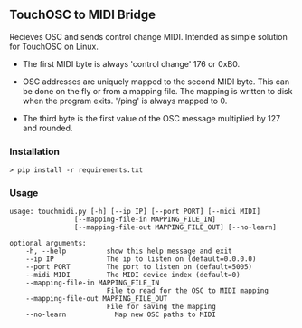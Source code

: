 ## TouchOSC to MIDI Bridge

Recieves OSC and sends control change MIDI.
Intended as simple solution for TouchOSC on Linux.

    

* The first MIDI byte is always 'control change' 176 or 0xB0.

* OSC addresses are uniquely mapped to the second MIDI byte. This can be done on the fly or from a mapping file. The mapping is written to disk when the program exits. '/ping' is always mapped to 0.

* The third byte is the first value of the OSC message multiplied by 127 and rounded.


### Installation

    > pip install -r requirements.txt
    
### Usage

    usage: touchmidi.py [-h] [--ip IP] [--port PORT] [--midi MIDI]
                    [--mapping-file-in MAPPING_FILE_IN]
                    [--mapping-file-out MAPPING_FILE_OUT] [--no-learn]

    optional arguments:
        -h, --help          show this help message and exit
        --ip IP             The ip to listen on (default=0.0.0.0)
        --port PORT         The port to listen on (default=5005)
        --midi MIDI         The MIDI device index (default=0)
        --mapping-file-in MAPPING_FILE_IN
                            File to read for the OSC to MIDI mapping
        --mapping-file-out MAPPING_FILE_OUT
                            File for saving the mapping
        --no-learn            Map new OSC paths to MIDI

